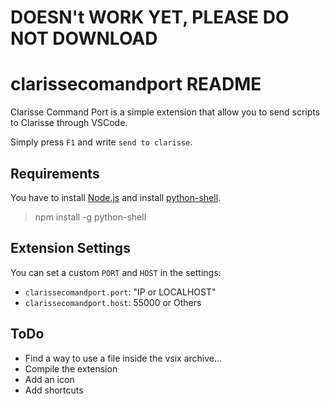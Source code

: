 # DOESN't WORK YET, PLEASE DO NOT DOWNLOAD

# clarissecomandport README

Clarisse Command Port is a simple extension that allow you to send scripts to Clarisse through VSCode.

Simply press `F1` and write `send to clarisse`.

## Requirements

You have to install [Node.js](https://nodejs.org/en/) and install [python-shell](https://github.com/extrabacon/python-shell).
> npm install -g python-shell

## Extension Settings

You can set a custom `PORT` and `HOST` in the settings:
* `clarissecomandport.port`: "IP or LOCALHOST"
* `clarissecomandport.host`: 55000 or Others

## ToDo

* Find a way to use a file inside the vsix archive...
* Compile the extension
* Add an icon
* Add shortcuts
